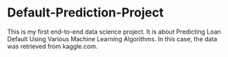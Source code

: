 # Default-Prediction-Project
This is my first end-to-end data science project. It is about Predicting Loan Default Using Various Machine Learning Algorithms. In this case, the data was retrieved from kaggle.com.

